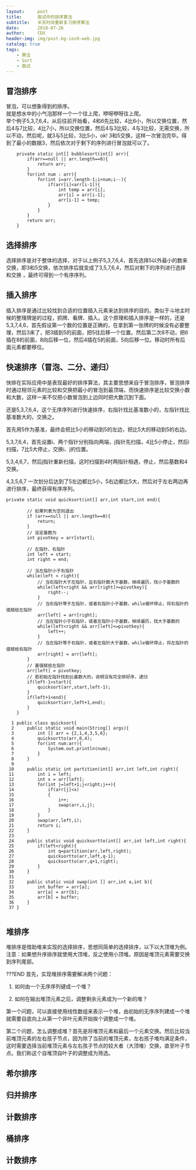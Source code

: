 ```yaml
---
layout:     post
title:      面试中的排序算法
subtitle:   半天时间重新复习排序算法
date:       2018-07-26
author:     CDX
header-img: img/post-bg-ios9-web.jpg
catalog: true
tags:
    - 算法
    - Sort
    - 面试
---
```

## 冒泡排序
  
冒泡，可以想象得到的排序。    
就是想水中的小气泡那样一个一个往上爬，咿呀咿呀往上爬。  
举个例子5,3,7,6,4，从后往前开始看，4和6先比较，4比6小，所以交换位置，然后4与7比较，4比7小，所以交换位置，然后4与3比较，4与3比较，无需交换，所以不动，然后呢，就3与5比较，3比5小，ok!  3和5交换，这样一次冒泡完毕。得到了最小的数据3，然后依次对于剩下的序列进行冒泡就可以了。
```
    private static int[] bubblesort(int[] arr){
        if(arr==null || arr.length==0){
            return arr;
        }
        for(int num : arr){
            for(int i=arr.length-1;i>num;i--){
                if(arr[i]<arr[i-1]){
                    int temp = arr[i];
                    arr[i] = arr[i-1];
                    arr[i-1] = temp;
                }
            }
        }
        return arr;
    }
```
  
## 选择排序  
  
选择排序是对于整体的选择，对于以上例子5,3,7,6,4，首先选择5以外最小的数来交换，即3和5交换，依次排序后就变成了3,5,7,6,4，然后对剩下的序列进行选择和交换 ，最终可得到一个有序序列。

## 插入排序
  
插入排序是通过比较找到合适的位置插入元素来达到排序的目的。类似于斗地主时候的整理牌是的过程，抓牌、看牌、插入。这个原理和插入排序是一样的，还是5,3,7,4,6，首先假设第一个数的位置是正确的，在拿到第一张牌的时候没有必要整理，然后3来了，把3插到5的前面，把5往后移一个位置。然后第二次8不动，把6插在8的前面，8向后移一位，然后4插在5的前面，5向后移一位。移动时所有后面元素都要移位。  
  
## 快速排序（冒泡、二分、递归）
    
快排在实际应用中是表现最好的排序算法，其主要思想来自于冒泡排序，冒泡排序时通过相邻元素的比较和交换把最小的冒泡到最顶端，而快速排序是比较交换小数和大数，这样一来不仅把小数冒泡到上边同时把大数沉到下面。    
  
还是5,3,7,6,4，这个无序序列进行快速排序，右指针找比基准数小的，左指针找比基准数大的，交换之。
  
首先用5作为基准，最终会把比5小的移动到5的左边，把比5大的移动到5的右边。  
  
5,3,7,6,4，首先设置i、两个指针分别指向两端，j指针先扫描，4比5小停止，然后i扫描，7比5大停止，交换i、j的位置。
  
5,3,4,6,7，然后j指针重新扫描，这时扫描到4时两指针相遇，停止，然后基数和4交换。

4,3,5,6,7 一次划分后达到了5左边都比5小，5右边都比5大，然后对于左右两边再进行排序，最终获得有序序列。
  
```
private static void quicksort(int[] arr,int start,int end){

        // 如果列表为空则退出
        if (arr==null || arr.length==0){
            return;
        }
        // 设定基数为
        int pivotkey = arr[start];

        // 左指针、右指针
        int left = start;
        int right = end;

        // 当左指针小于右指针
        while(left < right){
            // 当右指针大于左指针，且右指针数大于基数，继续遍历，找小于基数的
            while(left<right && arr[right]>=pivotkey){
                right--;
            }
            // 当右指针等于左指针，或者右指针小于基数，while循环停止，将右指针的值赋给左指针
            arr[left] = arr[right];
            // 当左指针小于右指针，或者左指针小于基数，继续遍历，找大于基数的
            while(left<right && arr[left]<=pivotkey){
                left++;
            }
            // 当左指针等于右指针，或者左指针大于基数，while循环停止，将左指针的值赋给右指针
            arr[right] = arr[left];
        }
        // 基值赋给左指针
        arr[left] = pivotkey;
        // 若初始左指针找到比基数大的，说明没有完全排好序，递归
        if(left-1>start){
            quicksort(arr,start,left-1);
        }
        if(left+1<end){
            quicksort(arr,left+1,end);
        }
    }
```

```
  1 public class quicksort{
  2     public static void main(String[] args){
  3         int [] arr = {2,1,4,3,5,6};
  4         quicksortto(arr,0,4);
  5         for(int num:arr){
  6             System.out.println(num);
  7         }
  8     }
  9 
 10     public static int partition(int[] arr,int left,int right){
 11         int i = left;
 12         int x = arr[left];
 13         for(int j=left+1;j<right;j++){
 14             if(arr[j]<x)
 15             {
 16                 i++;
 17                 swap(arr,i,j);
 18             }
 19         }
 20         swap(arr,left,i);
 21         return i;
 22     }
 23 
 24     public static void quicksortto(int[] arr,int left,int right){
 25         if(left<right){
 26             int q=partition(arr,left,right);
 27             quicksortto(arr,left,q-1);
 28             quicksortto(arr,q+1,right);
 29         }
 30     }
 31 
 32     public static void swap(int [] arr,int a,int b){
 33         int buffer = arr[a];
 34         arr[a] = arr[b];
 35         arr[b] = buffer;
 36     }
 37 }


```



## 堆排序

堆排序是借助堆来实现的选择排序，思想同简单的选择排序，以下以大顶堆为例。注意：如果想升序排序就使用大顶堆，反之使用小顶堆。原因是堆顶元素需要交换到序列尾部。

???END
首先，实现堆排序需要解决两个问题：

1. 如何由一个无序序列键成一个堆？

2. 如何在输出堆顶元素之后，调整剩余元素成为一个新的堆？

第一个问题，可以直接使用线性数组来表示一个堆，由初始的无序序列建成一个堆就需要自底向上从第一个非叶元素开始挨个调整成一个堆。

第二个问题，怎么调整成堆？首先是将堆顶元素和最后一个元素交换。然后比较当前堆顶元素的左右孩子节点，因为除了当前的堆顶元素，左右孩子堆均满足条件，这时需要选择当前堆顶元素与左右孩子节点的较大者（大顶堆）交换，直至叶子节点。我们称这个自堆顶自叶子的调整成为筛选。


## 希尔排序
## 归并排序
## 计数排序
## 桶排序
## 计数排序


